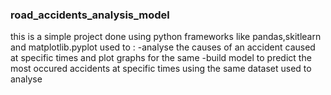 ### road_accidents_analysis_model
this is a simple project done using python frameworks like pandas,skitlearn and matplotlib.pyplot used to :
-analyse the causes of an accident caused at specific times and plot graphs for the same 
-build model to predict the most occured accidents at specific times using the same dataset used to analyse 
